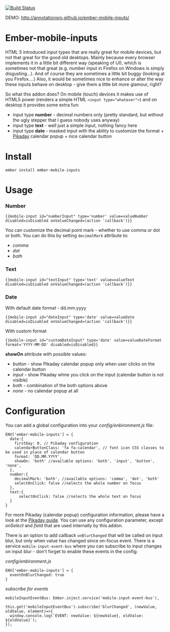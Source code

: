 [![Build Status](https://travis-ci.org/AnnotationSro/ember-mobile-inputs.svg?branch=master)](https://travis-ci.org/AnnotationSro/ember-mobile-inputs)

DEMO: http://annotationsro.github.io/ember-mobile-inputs/

# Ember-mobile-inputs

HTML 5 introduced input types that are really great for mobile devices, but not that great for the good old desktops.
Mainly because every browser implements it in a little bit different way (speaking of UI), which is sometimes not that great (e.g. number input in Firefox on Windows
is simply disgusting...). And of course they are sometimes a little bit buggy (looking at you Firefox....)
Also, it would be sometimes nice to enhance or alter the way these inputs behave on desktop - give them a little bit more glamour, right?

So what this addon does? On mobile (touch) devices it makes use of HTML5 power (renders a simple HTML `<input type="whatever">`) and on desktop it provides some extra fun:
* input type **number** - decimal numbers only (pretty standard, but without the ugly stepper that I guess nobody uses anyway)
* input type **text** - well just a simple input, nothing fancy here
* input type **date** - masked input with the ability to customize the format + [Pikaday](https://github.com/dbushell/Pikaday) calendar popup + nice calendar button

# Install

```
ember install ember-mobile-inputs
```

# Usage

### Number
```
{{mobile-input id="numberInput" type='number' value=valueNumber disabled=isDisabled onValueChanged=(action 'callback')}}
```

You can customize the decimal point mark - whether to use comma or dot or both. You can do this by setting `decimalMark` attribute to:
* _comma_
* _dot_
* _both_

### Text
```
{{mobile-input id="textInput" type='text' value=valueText disabled=isDisabled onValueChanged=(action 'callback')}}
```

### Date
With default date format - dd.mm.yyyy
```
{{mobile-input id="dateInput" type='date' value=valueDate disabled=isDisabled onValueChanged=(action 'callback')}}
```

With custom format
```
{{mobile-input id="customDateInput" type='date' value=valueDateFormat format='YYYY-MM-DD' disabled=isDisabled}}
```

**showOn** attribute with possible values:
* _button_ - show Pikaday calendar popup only when user clicks on the calendar button
* _input_ - show Pikaday whne you click on the input (calendar button is not visible)
* _both_ - combination of the both options above
* _none_ - no calendar popup at all

# Configuration

You can add a global configuration into your _config/enbironment.js_ file:
```
ENV['ember-mobile-inputs'] = {
  date:{
    firstDay: 0, // Pikaday configuration
    calendarButtonClass: 'fa fa-calendar', // font icon CSS classes to be used in place of calendar button
    format: 'DD.MM.YYYY',
    showOn: 'both' //available options: 'both', 'input', 'button', 'none',
  },
  number:{
    decimalMark: 'both', //available options: 'comma', 'dot', 'both'
    selectOnClick: false //selects the whole number on focus
  },
  text:{
      selectOnClick: false //selects the whole text on focus
  }
}
```

For more Pikaday (calendar popup) configuration information, please have a look at the [Pikaday guide](https://github.com/dbushell/Pikaday#configuration).
You can use any configuration parameter, except _onSelect_ and _field_ that are used internally by this addon.

There is an option to add callback `onBlurChanged` that will be called on input blur, but only when value has changed since on-focus event.
There is a service `mobile-input-event-bus` where you can subscribe to input changes on input blur - don't forget to enable these events in the config:

 _config/enbironment.js_
```
ENV['ember-mobile-inputs'] = {
  eventOnBlurChanged: true
}
```
_subscribe for events_
```
mobileInputEventBus: Ember.inject.service('mobile-input-event-bus'),

this.get('mobileInputEventBus').subscribe('blurChanged', (newValue, oldValue, element)=>{
  window.console.log(`EVENT: newValue: ${newValue}, oldValue: ${oldValue}`);
});
```
